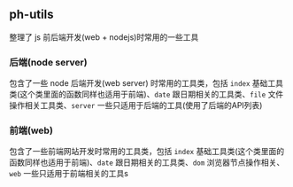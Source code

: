 ## ph-utils

整理了 js 前后端开发(web + nodejs)时常用的一些工具

### 后端(node server)

包含了一些 node 后端开发(web server) 时常用的工具类，包括 `index` 基础工具类(这个类里面的函数同样也适用于前端)、`date` 跟日期相关的工具类、`file` 文件操作相关工具类、`server` 一些只适用于后端的工具(使用了后端的API列表)

### 前端(web)

包含了一些前端网站开发时常用的工具类，包括 `index` 基础工具类(这个类里面的函数同样也适用于前端)、`date` 跟日期相关的工具类、`dom` 浏览器节点操作相关、`web` 一些只适用于前端相关的工具s
